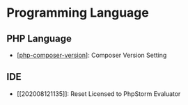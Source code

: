 # Programming Language

## PHP Language
- [[php-composer-version]]: Composer Version Setting


## IDE
- [[202008121135]]:  Reset Licensed to PhpStorm Evaluator

[//begin]: # "Autogenerated link references for markdown compatibility"
[php-composer-version]: php-composer-version "Composer Version Setting"
[//end]: # "Autogenerated link references"